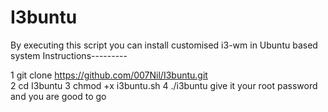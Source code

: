 # I3buntu
By executing this script you can install customised i3-wm in Ubuntu based system
Instructions---------

1 git clone https://github.com/007Nil/I3buntu.git <br>
2 cd I3buntu
3 chmod +x i3buntu.sh
4 ./i3buntu
give it your root password and you are good to go
